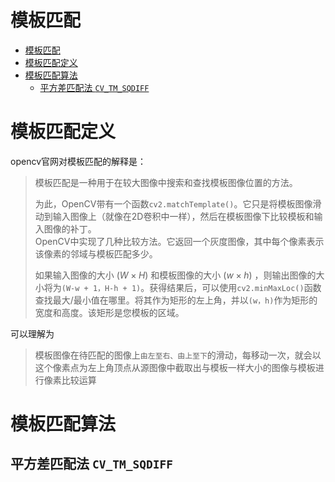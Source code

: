 # 模板匹配
- [模板匹配](#模板匹配)
- [模板匹配定义](#模板匹配定义)
- [模板匹配算法](#模板匹配算法)
  - [平方差匹配法 `CV_TM_SQDIFF`](#平方差匹配法-cv_tm_sqdiff)

# 模板匹配定义
opencv官网对模板匹配的解释是：

> 模板匹配是一种用于在较大图像中搜索和查找模板图像位置的方法。  
> 
> 为此，OpenCV带有一个函数`cv2.matchTemplate()`。它只是将模板图​​像滑动到输入图像上（就像在2D卷积中一样），然后在模板图像下比较模板和输入图像的补丁。  
> OpenCV中实现了几种比较方法。它返回一个灰度图像，其中每个像素表示该像素的邻域与模板匹配多少。
> 
> 如果输入图像的大小 ($W \times H$) 和模板图像的大小 ($w \times h$) ，则输出图像的大小将为`(W-w + 1，H-h + 1)`。获得结果后，可以使用`cv2.minMaxLoc()`函数查找最大/最小值在哪里。将其作为矩形的左上角，并以`(w，h)`作为矩形的宽度和高度。该矩形是您模板的区域。

可以理解为
> 模板图像在待匹配的图像上`由左至右、由上至下`的滑动，每移动一次，就会以这个像素点为左上角顶点从源图像中截取出与模板一样大小的图像与模板进行像素比较运算

# 模板匹配算法

## 平方差匹配法 `CV_TM_SQDIFF`